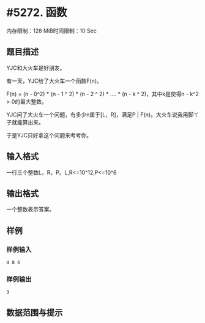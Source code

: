 # #5272. 函数

内存限制：128 MiB时间限制：10 Sec

## 题目描述

YJC和大火车是好朋友。

有一天，YJC给了大火车一个函数F(n)。

F(n) = (n - 0^2) * (n - 1 ^ 2) * (n - 2 ^ 2) * .... * (n - k ^ 2)，其中k是使得n - k^2 > 0的最大整数。

YJC问了大火车一个问题，有多少n属于[L，R]，满足P | F(n)。大火车说我用脚丫子就能算出来。

于是YJC只好拿这个问题来考考你。

## 输入格式

一行三个整数L，R，P。L,R<=10^12,P<=10^6

## 输出格式

一个整数表示答案。

## 样例

### 样例输入

    
    4 8 6	
    

### 样例输出

    
    3
    

## 数据范围与提示
